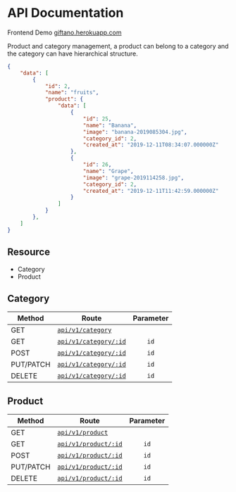 # API Documentation

Frontend Demo [giftano.herokuapp.com](https://giftano.herokuapp.com/admin)

Product and category management, a product can belong to a category and the category can have hierarchical structure.

```json
{
    "data": [
        {
            "id": 2,
            "name": "fruits",
            "product": {
                "data": [
                    {
                        "id": 25,
                        "name": "Banana",
                        "image": "banana-2019085304.jpg",
                        "category_id": 2,
                        "created_at": "2019-12-11T08:34:07.000000Z"
                    },
                    {
                        "id": 26,
                        "name": "Grape",
                        "image": "grape-2019114258.jpg",
                        "category_id": 2,
                        "created_at": "2019-12-11T11:42:59.000000Z"
                    }
                ]
            }
        },
    ]
}
```

## Resource

-   Category
-   Product

## Category

| Method    | Route                                                                    | Parameter |
| --------- | ------------------------------------------------------------------------ | :-------: |
| GET       | [`api/v1/category`](https://giftano.herokuapp.com/api/v1/category)       |           |
| GET       | [`api/v1/category/:id`](https://giftano.herokuapp.com/api/v1/category/1) |   `id`    |
| POST      | [`api/v1/category/:id`](https://giftano.herokuapp.com/api/v1/category)   |   `id`    |
| PUT/PATCH | [`api/v1/category/:id`](https://giftano.herokuapp.com/api/v1/category/1) |   `id`    |
| DELETE    | [`api/v1/category/:id`](https://giftano.herokuapp.com/api/v1/category/1) |   `id`    |

## Product

| Method    | Route                                                                  | Parameter |
| --------- | ---------------------------------------------------------------------- | :-------: |
| GET       | [`api/v1/product`](https://giftano.herokuapp.com/api/v1/product)       |           |
| GET       | [`api/v1/product/:id`](https://giftano.herokuapp.com/api/v1/product/1) |   `id`    |
| POST      | [`api/v1/product/:id`](https://giftano.herokuapp.com/api/v1/product)   |   `id`    |
| PUT/PATCH | [`api/v1/product/:id`](https://giftano.herokuapp.com/api/v1/product/1) |   `id`    |
| DELETE    | [`api/v1/product/:id`](https://giftano.herokuapp.com/api/v1/product/1) |   `id`    |
